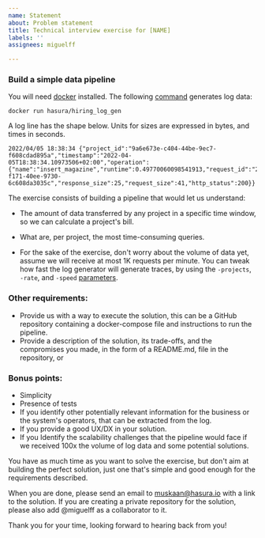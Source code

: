 ```yaml
---
name: Statement
about: Problem statement
title: Technical interview exercise for [NAME]
labels: ''
assignees: miguelff

---
```


### Build a simple data pipeline

You will need [docker](https://docs.docker.com/get-docker/) installed. The following [command](https://github.com/hasura/hiring_log_gen#usage)  generates log data:

`docker run hasura/hiring_log_gen`

A log line has the shape below. Units for sizes are expressed in bytes, and times in seconds.

```
2022/04/05 18:38:34 {"project_id":"9a6e673e-c404-44be-9ec7-f608cdad895a","timestamp":"2022-04-05T18:38:34.10973506+02:00","operation":{"name":"insert_magazine","runtime":0.49770060098541913,"request_id":"298f63b9-f171-40ee-9730-6c608da3035c","response_size":25,"request_size":41,"http_status":200}}
```

The exercise consists of building a pipeline that would let us understand:

* The amount of data transferred by any project in a specific time window, so we can calculate a project's bill.

* What are, per project, the most time-consuming queries.

* For the sake of the exercise, don't worry about the volume of data yet, assume we will receive at most 1K requests per minute. You can tweak how fast the log generator will generate traces, by using the `-projects`, `-rate`, and `-speed` [parameters](https://github.com/hasura/hiring_log_gen#usage).

### Other requirements:

* Provide us with a way to execute the solution, this can be a GitHub repository containing a docker-compose file and instructions to run the pipeline.
* Provide a description of the solution, its trade-offs, and the compromises you made, in the form of a README.md, file in the repository, or 


### Bonus points:

* Simplicity
* Presence of tests
* If you identify other potentially relevant information for the business or the system's operators, that can be extracted from the log.
* If you provide a good UX/DX in your solution.
* If you Identify the scalability challenges that the pipeline would face if we received 100x the volume of log data and some potential solutions.

You have as much time as you want to solve the exercise, but don't aim at building the perfect solution, just one that's simple and good enough for the requirements described.

When you are done, please send an email to [muskaan@hasura.io](mailto:muskaan@hasura.io) with a link to the solution. If you are creating a private repository for the solution, please also add @miguelff as a collaborator to it.

Thank you for your time, looking forward to hearing back from you!
